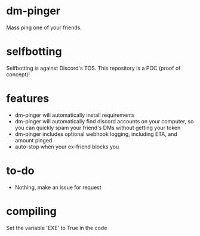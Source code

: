 # dm-pinger
Mass ping one of your friends.

# selfbotting
Selfbotting is against Discord's TOS. This repository is a POC (proof of concept)!

# features
- dm-pinger will automatically install requirements
- dm-pinger will automatically find discord accounts on your computer, so you can quickly spam your friend's DMs without getting your token
- dm-pinger includes optional webhook logging, including ETA, and amount pinged
- auto-stop when your ex-friend blocks you

# to-do
- Nothing, make an issue for request

# compiling
Set the variable 'EXE' to True in the code
